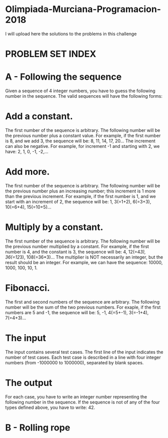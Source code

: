 # Olimpiada-Murciana-Programacion-2018
I will upload here the solutions to the problems in this challenge

# PROBLEM SET INDEX
# A - Following the sequence
Given a sequence of 4 integer numbers, you have to guess the following number in the sequence. The valid sequences will have the    following forms:
  # Add a constant.
  The first number of the sequence is arbitrary. The following number will be the previous number plus a constant value. For example, if the first number is 8, and we add 3, the sequence will be: 8, 11, 14, 17, 20... The increment can also be negative. For example, for increment -1 and starting with 2, we have: 2, 1, 0, -1, -2,...
  # Add more.
  The first number of the sequence is arbitrary. The following number will be the previous number plus an increasing number; this increment is 1 more than the previous increment. For example, if the first number is 1, and we start with an increment of 2, the sequence will be: 1, 3(=1+2), 6(=3+3), 10(=6+4), 15(=10+5)...
  # Multiply by a constant.
  The first number of the sequence is arbitrary. The following number will be the previous number multiplied by a constant. For example, if the first number is 4, and the constant is 3, the sequence will be: 4, 12(=4*3), 36(=12*3), 108(=36*3)... The multiplier is NOT necessarily an integer, but the result should be an integer. For example, we can have the sequence: 10000, 1000, 100, 10, 1.
  # Fibonacci.
  The first and second numbers of the sequence are arbitrary. The following number will be the sum of the two previous numbers. For exaple, if the first numbers are 5 and -1, the sequence will be: 5, -1, 4(=5+-1), 3(=-1+4), 7(=4+3)...
  # The input
  The input contains several test cases. The first line of the input indicates the number of test cases.
  Each test case is described in a line with four integer numbers (from -1000000 to 1000000), separated by blank spaces.
  # The output
  For each case, you have to write an integer number representing the following number in the sequence. If the sequence is not of any of the four types defined above, you have to write: 42.
  
  # B - Rolling rope
